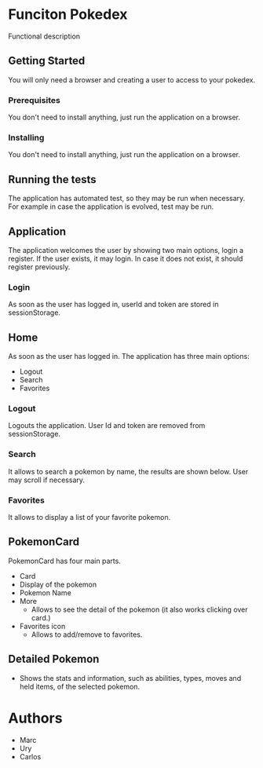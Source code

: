 # Funciton Pokedex

Functional description

## Getting Started

You will only need a browser and creating a user to access to your pokedex.

### Prerequisites

You don't need to install anything, just run the application on a browser.

### Installing

You don't need to install anything, just run the application on a browser.


## Running the tests

The application has automated test, so they may be run when necessary.
For example in case the application is evolved, test may be run.

## Application

The application welcomes the user by showing two main options, login a register.
If the user exists, it may login. In case it does not exist, it should register previously.

### Login
As soon as the user has logged in, userId and token are stored in sessionStorage.


## Home

As soon as the user has logged in.
The application has three main options:
* Logout
* Search
* Favorites



### Logout

Logouts the application. User Id and token are removed from sessionStorage.

### Search
It allows to search a pokemon by name, the results are shown below. User may scroll if necessary.

### Favorites
It allows to display a list of your favorite pokemon.


## PokemonCard

PokemonCard has four main parts.
* Card
* Display of the pokemon
* Pokemon Name
* More
    * Allows to see the detail of the pokemon (it also works clicking over card.)
* Favorites icon
    * Allows to add/remove to favorites.

## Detailed Pokemon
* Shows the stats and information, such as abilities, types, moves and held items, of the selected pokemon.


# Authors

* Marc
* Ury
* Carlos